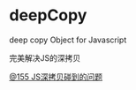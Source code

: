 # deepCopy
deep copy Object for Javascript

完美解决JS的深拷贝

[@155 JS深拷贝碰到的问题](https://github.com/mishe/blog/issues/155)
